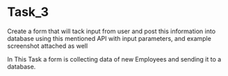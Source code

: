 # Task_3
Create a form that will tack input from user and post this information into database using this
mentioned API with input parameters, and example screenshot attached as well


In This Task a form is collecting data of new Employees and sending it to a database.